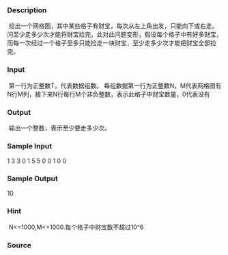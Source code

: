
### Description
 给出一个网格图，其中某些格子有财宝，每次从左上角出发，只能向下或右走。问至少走多少次才能将财宝捡完。此对此问题变形，假设每个格子中有好多财宝，而每一次经过一个格子至多只能捡走一块财宝，至少走多少次才能把财宝全部捡完。

### Input
 第一行为正整数T，代表数据组数。
每组数据第一行为正整数N，M代表网格图有N行M列，接下来N行每行M个非负整数，表示此格子中财宝数量，0代表没有
### Output
 输出一个整数，表示至少要走多少次。

### Sample Input
1
3 3
0 1 5
5 0 0
1 0 0
### Sample Output
10
### Hint
 N<=1000,M<=1000.每个格子中财宝数不超过10^6
### Source
